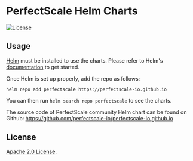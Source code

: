 #  PerfectScale Helm Charts

[![License](https://img.shields.io/badge/License-Apache%202.0-blue.svg)](https://opensource.org/licenses/Apache-2.0)

## Usage

[Helm](https://helm.sh) must be installed to use the charts.
Please refer to Helm's [documentation](https://helm.sh/docs/) to get started.

Once Helm is set up properly, add the repo as follows:

```console
helm repo add perfectscale https://perfectscale-io.github.io
```

You can then run `helm search repo perfectscale` to see the charts.

The source code of PerfectScale community Helm chart can be found on Github: https://github.com/perfectscale-io/perfectscale-io.github.io

## License

<!-- Keep full URL links to repo files because this README syncs from main to gh-pages.  -->
[Apache 2.0 License](https://github.com/perfectscale-io/perfectscale-io.github.io/blob/main/LICENSE).

